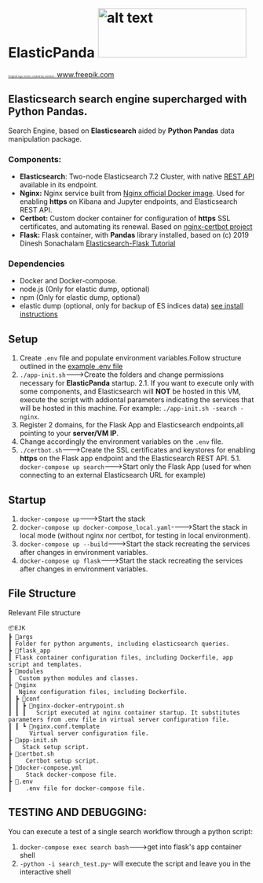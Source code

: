 # ElasticPanda  <img src="logo.png" alt="alt text" width="302px" height="100px">
<a href='https://www.freepik.com/vectors/logo' style="font-size:5px">Original logo vector created by sentavio - www.freepik.com</a>
## Elasticsearch search engine supercharged with Python Pandas.
Search Engine, based on **Elasticsearch** aided by **Python Pandas** data manipulation package.

### Components:
 - **Elasticsearch**: Two-node Elasticsearch 7.2 Cluster, with native [REST API](https://www.elastic.co/guide/en/elasticsearch/reference/current/rest-apis.html) available in its endpoint.
 - **Nginx:** Nginx service built from [Nginx official Docker image](https://hub.docker.com/_/nginx). Used for enabling **https** on Kibana and Jupyter endpoints, and Elasticsearch REST API.
 - **Certbot:** Custom docker container for configuration of **https** SSL certificates, and automating its renewal. Based on [nginx-certbot project](https://github.com/wmnnd/nginx-certbot)
- **Flask:** Flask container, with **Pandas** library installed, based on (c) 2019 Dinesh Sonachalam [Elasticsearch-Flask Tutorial](https://github.com/dineshsonachalam/Building-a-search-engine-using-Elasticsearch)

### Dependencies
 - Docker and Docker-compose.
 - node.js (Only for elastic dump, optional)
 - npm (Only for elastic dump, optional)
 - elastic dump (optional, only for backup of ES indices data) [see install instructions](https://www.npmjs.com/package/elasticdump) 

## Setup 
 1. Create `.env` file and populate environment variables.Follow structure outlined in the [example .env file](example.env)
 2. `./app-init.sh`--->Create the folders and change permissions necessary for **ElasticPanda** startup.
 2.1. If you want to execute only with some components, and Elasticsearch will **NOT** be hosted in this VM, execute the script with addiontal parameters indicating the services that will be hosted in this machine. For example: `./app-init.sh -search -nginx`.
 3. Register 2 domains, for the Flask App and Elasticsearch endpoints,all pointing to your **server/VM IP**.
 4. Change accordingly the environment variables on the `.env` file.
 5. `./certbot.sh`--->Create the SSL certificates and keystores for enabling **https** on the Flask app endpoint and the Elasticsearch REST API.
 5.1. `docker-compose up search`--->Start only the Flask App (used for when connecting to an external Elasticsearch URL for example)


## Startup
 1. `docker-compose up`--->Start the stack
 2. `docker-compose up docker-compose_local.yaml`---->Start the stack in local mode (without nginx nor certbot, for testing in local environment).
 3. `docker-compose up --build`--->Start the stack recreating the services after changes in environment variables.
 4. `docker-compose up flask`--->Start the stack recreating the services after changes in environment variables.

## File Structure

Relevant File structure
```
📦EJK
┣ 📂args
┃ Folder for python arguments, including elasticsearch queries.
┣ 📂flask_app
┃ Flask container configuration files, including Dockerfile, app script and templates.
┣ 📂modules
┃  Custom python modules and classes.
┣ 📂nginx
┃  Nginx configuration files, including Dockerfile.
┃ ┣ 📂conf
┃ ┃ ┣ 📜nginx-docker-entrypoint.sh
┃ ┃ ┃   Script executed at nginx container startup. It substitutes parameters from .env file in virtual server configuration file.
┃ ┃ ┗ 📜nginx.conf.template
┃     Virtual server configuration file.
┣ 📜app-init.sh
┃   Stack setup script.
┣ 📜certbot.sh
┃    Certbot setup script.
┣ 📜docker-compose.yml
┃    Stack docker-compose file.
┣ 📜.env
┃    .env file for docker-compose file.
```
## TESTING AND DEBUGGING:
You can execute a test of a single search workflow through a python script:
1. `docker-compose exec search bash`--->get into flask's app container shell
2. `-python -i search_test.py`- will execute the script and leave you in the interactive shell

